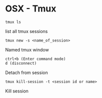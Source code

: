 # OSX - Tmux

```
tmux ls
```

list all tmux sessions

```
tmux new -s <name_of_session>
```

Named tmux window

```
ctrl+b (Enter command mode)
d (disconnect)
```

Detach from session

```
tmux kill-session -t <session id or name>
```

Kill session
